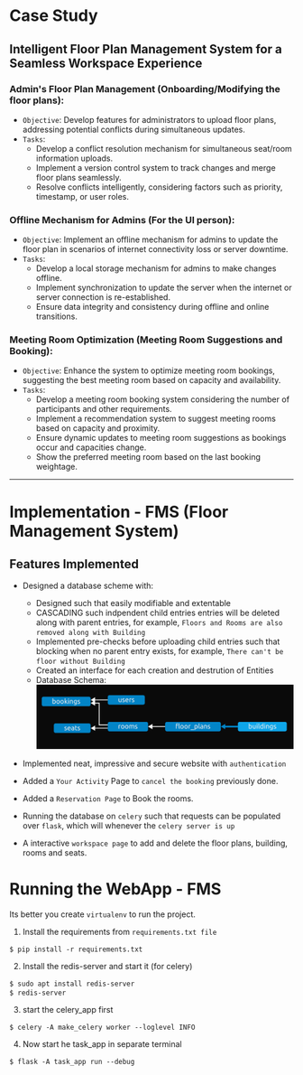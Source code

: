 # Case Study
## Intelligent Floor Plan Management System for a Seamless Workspace Experience
### Admin's Floor Plan Management (Onboarding/Modifying the floor plans):
- `Objective`: Develop features for administrators to upload floor plans, addressing potential conflicts during simultaneous updates.
- `Tasks`:
    - Develop a conflict resolution mechanism for simultaneous seat/room information uploads.
    - Implement a version control system to track changes and merge floor plans seamlessly.
    - Resolve conflicts intelligently, considering factors such as priority, timestamp, or user roles.
### Offline Mechanism for Admins (For the UI person):
- `Objective`: Implement an offline mechanism for admins to update the floor plan in scenarios of internet connectivity loss or server downtime.
- `Tasks`:
    - Develop a local storage mechanism for admins to make changes offline.
    - Implement synchronization to update the server when the internet or server connection is re-established.
    - Ensure data integrity and consistency during offline and online transitions.
### Meeting Room Optimization (Meeting Room Suggestions and Booking):
- `Objective`: Enhance the system to optimize meeting room bookings, suggesting the best meeting room based on capacity and availability.
- `Tasks`:
    - Develop a meeting room booking system considering the number of participants and other requirements.
    - Implement a recommendation system to suggest meeting rooms based on capacity and proximity.
    - Ensure dynamic updates to meeting room suggestions as bookings occur and capacities change.
    - Show the preferred meeting room based on the last booking weightage.

----------------------------------------------------------------

# Implementation - FMS (Floor Management System)
## Features Implemented
- Designed a database scheme with:
    - Designed such that easily modifiable and extentable
    - CASCADING such indpendent child entries entries will be deleted along with parent entries, for example, `Floors and Rooms are also removed along with Building`
    - Implemented pre-checks before uploading child entries such that blocking when no parent entry exists, for example, `There can't be floor without Building`
    - Created an interface for each creation and destrution of Entities
    - Database Schema: 
        ![Database Schema](Pictures/DatabaseSchema.png)

- Implemented neat, impressive and secure website with `authentication`
- Added a `Your Activity` Page to `cancel the booking` previously done.
- Added a `Reservation Page` to Book the rooms.
- Running the database on `celery` such that requests can be populated over `flask`, which will whenever the `celery server is up`
- A interactive `workspace page` to add and delete the floor plans, building, rooms and seats.


# Running the WebApp - FMS
Its better you create `virtualenv` to run the project.
1. Install the requirements from `requirements.txt file`
```
$ pip install -r requirements.txt
```
2. Install the redis-server and start it (for celery)
```
$ sudo apt install redis-server
$ redis-server
```
3. start the celery_app first
```
$ celery -A make_celery worker --loglevel INFO
```
4. Now start he task_app in separate terminal
```
$ flask -A task_app run --debug
```
